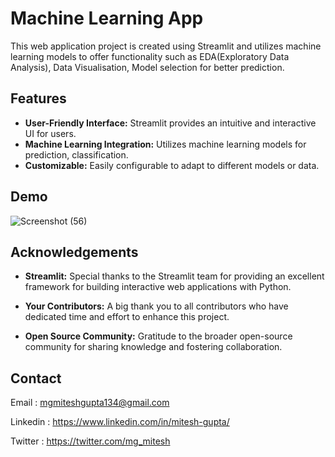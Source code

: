 
# Machine Learning App

This web application project is created using Streamlit and utilizes machine learning models to offer functionality such as EDA(Exploratory Data Analysis), Data Visualisation, Model selection for better prediction.
## Features

- **User-Friendly Interface:** Streamlit provides an intuitive and interactive UI for users.
- **Machine Learning Integration:** Utilizes machine learning models for prediction, classification.
- **Customizable:** Easily configurable to adapt to different models or data.
## Demo


![Screenshot (56)](https://github.com/miteshgupta07/Streamlit-Machine-Learning-App/assets/111682782/6b11bc1d-6371-48a4-a177-7112f3d8abd1)


## Acknowledgements

- **Streamlit:** Special thanks to the Streamlit team for providing an excellent framework for building interactive web applications with Python.

- **Your Contributors:** A big thank you to all contributors who have dedicated time and effort to enhance this project.

- **Open Source Community:** Gratitude to the broader open-source community for sharing knowledge and fostering collaboration.

## Contact
Email : mgmiteshgupta134@gmail.com

Linkedin : https://www.linkedin.com/in/mitesh-gupta/

Twitter : https://twitter.com/mg_mitesh
